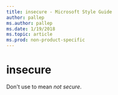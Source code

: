 ```yaml
---
title: insecure - Microsoft Style Guide
author: pallep
ms.author: pallep
ms.date: 1/19/2018
ms.topic: article
ms.prod: non-product-specific
---
```


# insecure

Don't use to mean *not secure*. 
